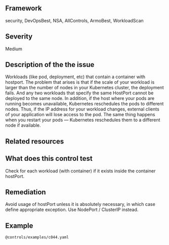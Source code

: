 ## Framework
security, DevOpsBest, NSA, AllControls, ArmoBest, WorkloadScan
 
## Severity
Medium

## Description of the the issue
Workloads (like pod, deployment, etc) that contain a container with hostport. The problem that arises is that if the scale of your workload is larger than the number of nodes in your Kubernetes cluster, the deployment fails. And any two workloads that specify the same HostPort cannot be deployed to the same node. In addition, if the host where your pods are running becomes unavailable, Kubernetes reschedules the pods to different nodes. Thus, if the IP address for your workload changes, external clients of your application will lose access to the pod. The same thing happens when you restart your pods — Kubernetes reschedules them to a different node if available. 
 
## Related resources

## What does this control test
Check for each workload (with container) if it exists inside the container hostPort.  
 
## Remediation
Avoid usage of hostPort unless it is absolutely necessary, in which case define appropriate exception. Use NodePort / ClusterIP instead.
 
## Example
```
@controls/examples/c044.yaml
```
